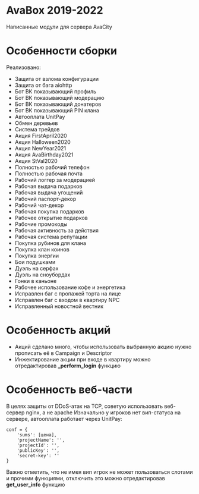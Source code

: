 # AvaBox 2019-2022
Написанные модули для сервера AvaCity

# Особенности сборки
Реализовано:

- Защита от взлома конфигурации
- Защита от бага aiohttp
- Бот ВК показывающий профиль
- Бот ВК показывающий модерацию
- Бот ВК показывающий донатеров
- Бот ВК показывающий PIN клана
- Автооплата UnitPay
- Обмен деревьев
- Система трейдов
- Акция FirstApril2020
- Акция Halloween2020
- Акция NewYear2021
- Акция AvaBirthday2021
- Акция StVal2020
- Полностью рабочий телефон
- Полностью рабочая почта
- Рабочий логгер за модерацией
- Рабочая выдача подарков
- Рабочая выдача угощений
- Рабочий паспорт-декор
- Рабочий чат-декор
- Рабочая покупка подарков
- Рабочее открытие подарков
- Рабочие промокоды
- Рабочая активность за действия
- Рабочая система репутации
- Покупка рубинов для клана
- Покупка клан коинов
- Покупка энергии
- Бои подушками
- Дуэль на серфах
- Дуэль на сноубордах
- Гонки в каньоне
- Рабочее использование кофе и энергетика
- Исправлен баг с пропажей торта на лице
- Исправлен баг с входом в квартиру NPC
- Исправленный новостной вестник

# Особенность акций
- Акций сделано много, чтобы использовать выбранную акцию нужно прописать её в Campaign и Descriptor
- Инжектирование акции при входе в квартиру можно отредактировав **_perform_login** функцию

# Особенность веб-части
В целях защиты от DDoS-атак на TCP, советую использовать веб-сервер nginx, а не apache
Изначально у игроков нет вип-статуса на сервере, автооплата работает через UnitPay:
```
conf = {
    'sums': [цена],
    'projectName': '',
    'projectId': '',
    'publicKey': '',
    'secret-key': ''
}
```
Важно отметить, что не имея вип игрок не может пользоваться слотами и прочими функциями, отключить это можно отредактировав **get_user_info** функцию
